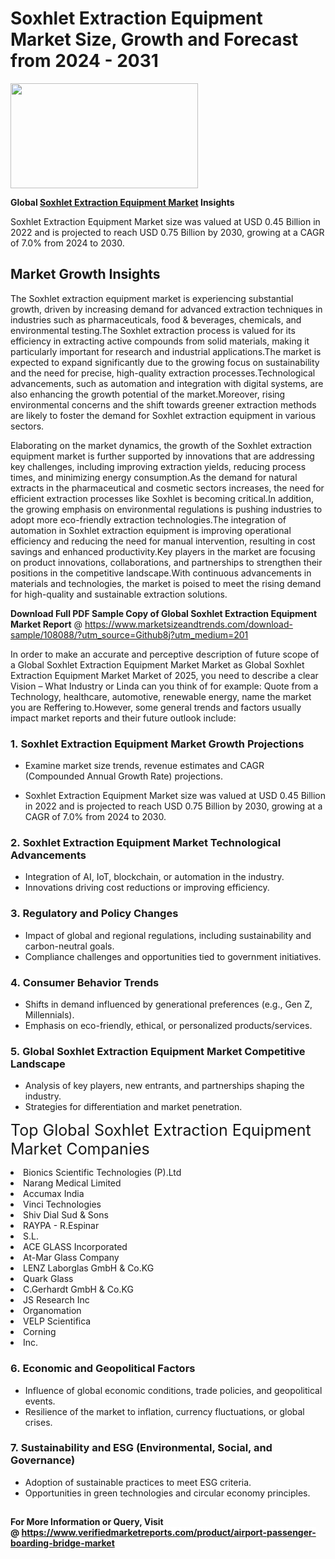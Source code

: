 <H1>Soxhlet Extraction Equipment Market Size, Growth and Forecast from 2024 - 2031</H1><img class="aligncenter size-medium wp-image-584254" src="https://thirdeyenews.in/wp-content/uploads/2024/09/Global-Market-Research-300x168.jpeg" alt="" width="300" height="168" /><p><strong>Global&nbsp;<a href="https://www.marketsizeandtrends.com/download-sample/108088/?utm_source=Github8j?utm_medium=201">Soxhlet Extraction Equipment Market</a> Insights</strong></p><p>Soxhlet Extraction Equipment Market size was valued at USD 0.45 Billion in 2022 and is projected to reach USD 0.75 Billion by 2030, growing at a CAGR of 7.0% from 2024 to 2030.</p><p><h2>Market Growth Insights</h2> <p>The Soxhlet extraction equipment market is experiencing substantial growth, driven by increasing demand for advanced extraction techniques in industries such as pharmaceuticals, food & beverages, chemicals, and environmental testing.The Soxhlet extraction process is valued for its efficiency in extracting active compounds from solid materials, making it particularly important for research and industrial applications.The market is expected to expand significantly due to the growing focus on sustainability and the need for precise, high-quality extraction processes.Technological advancements, such as automation and integration with digital systems, are also enhancing the growth potential of the market.Moreover, rising environmental concerns and the shift towards greener extraction methods are likely to foster the demand for Soxhlet extraction equipment in various sectors. </p> <p>Elaborating on the market dynamics, the growth of the Soxhlet extraction equipment market is further supported by innovations that are addressing key challenges, including improving extraction yields, reducing process times, and minimizing energy consumption.As the demand for natural extracts in the pharmaceutical and cosmetic sectors increases, the need for efficient extraction processes like Soxhlet is becoming critical.In addition, the growing emphasis on environmental regulations is pushing industries to adopt more eco-friendly extraction technologies.The integration of automation in Soxhlet extraction equipment is improving operational efficiency and reducing the need for manual intervention, resulting in cost savings and enhanced productivity.Key players in the market are focusing on product innovations, collaborations, and partnerships to strengthen their positions in the competitive landscape.With continuous advancements in materials and technologies, the market is poised to meet the rising demand for high-quality and sustainable extraction solutions.</p> <p></p><p><span class=""><strong>Download Full PDF Sample Copy of Global Soxhlet Extraction Equipment Market Report</strong> @ <a href="https://www.marketsizeandtrends.com/download-sample/108088/?utm_source=Github8j?utm_medium=201" target="_blank">https://www.marketsizeandtrends.com/download-sample/108088/?utm_source=Github8j?utm_medium=201</a></span></p><p>In order to make an accurate and perceptive description of future scope of a Global&nbsp;Soxhlet Extraction Equipment Market Market as Global&nbsp;Soxhlet Extraction Equipment Market Market of 2025, you need to describe a clear Vision &ndash; What Industry or Linda can you think of for example: Quote from a Technology, healthcare, automotive, renewable energy, name the market you are Reffering to.However, some general trends and factors usually impact market reports and their future outlook include:</p><h3>1.&nbsp;<strong>Soxhlet Extraction Equipment Market Growth Projections</strong></h3><ul><li>Examine market size trends, revenue estimates and CAGR (Compounded Annual Growth Rate) projections.</li><li><p>Soxhlet Extraction Equipment Market size was valued at USD 0.45 Billion in 2022 and is projected to reach USD 0.75 Billion by 2030, growing at a CAGR of 7.0% from 2024 to 2030.</p></li></ul><h3>2.&nbsp;<strong>Soxhlet Extraction Equipment Market Technological Advancements</strong></h3><ul><li>Integration of AI, IoT, blockchain, or automation in the industry.</li><li>Innovations driving cost reductions or improving efficiency.</li></ul><h3>3.&nbsp;<strong>Regulatory and Policy Changes</strong></h3><ul><li>Impact of global and regional regulations, including sustainability and carbon-neutral goals.</li><li>Compliance challenges and opportunities tied to government initiatives.</li></ul><h3>4.&nbsp;<strong>Consumer Behavior Trends</strong></h3><ul><li>Shifts in demand influenced by generational preferences (e.g., Gen Z, Millennials).</li><li>Emphasis on eco-friendly, ethical, or personalized products/services.</li></ul><h3>5.&nbsp;<strong>Global Soxhlet Extraction Equipment Market Competitive Landscape</strong></h3><ul><li>Analysis of key players, new entrants, and partnerships shaping the industry.</li><li>Strategies for differentiation and market penetration.</li></ul><p data-pm-slice="1 1 []"><span style="color: inherit; font-family: inherit; font-size: 25px;">Top Global Soxhlet Extraction Equipment Market Companies</span></p><div class="" data-test-id=""><p><li>Bionics Scientific Technologies (P).Ltd</li><li> Narang Medical Limited</li><li> Accumax India</li><li> Vinci Technologies</li><li> Shiv Dial Sud & Sons</li><li> RAYPA - R.Espinar</li><li> S.L.</li><li> ACE GLASS Incorporated</li><li> At-Mar Glass Company</li><li> LENZ Laborglas GmbH & Co.KG</li><li> Quark Glass</li><li> C.Gerhardt GmbH & Co.KG</li><li> JS Research Inc</li><li> Organomation</li><li> VELP Scientifica</li><li> Corning</li><li> Inc.</li></p></div><h3>6.&nbsp;<strong>Economic and Geopolitical Factors</strong></h3><ul><li>Influence of global economic conditions, trade policies, and geopolitical events.</li><li>Resilience of the market to inflation, currency fluctuations, or global crises.</li></ul><h3>7.&nbsp;<strong>Sustainability and ESG (Environmental, Social, and Governance)</strong></h3><ul><li>Adoption of sustainable practices to meet ESG criteria.</li><li>Opportunities in green technologies and circular economy principles.</li></ul><h2><strong style="font-size: 14px;">For More Information or Query, Visit @&nbsp;</strong><a style="background-color: #ffffff; font-size: 14px;" href="https://www.marketsizeandtrends.com/report/soxhlet-extraction-equipment-market/" target="_blank">https://www.verifiedmarketreports.com/product/airport-passenger-boarding-bridge-market</a></h2>